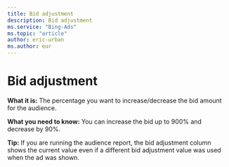 ```yaml
---
title: Bid adjustment
description: Bid adjustment
ms.service: "Bing-Ads"
ms.topic: "article"
author: eric-urban
ms.author: eur
---
```


# Bid adjustment

**What it is:**  The percentage you want to increase/decrease the bid amount for the audience.

**What you need to know:**  You can increase the bid up to 900% and decrease by 90%.

**Tip:**  If you are running the audience report, the bid adjustment column shows the current value even if a different bid adjustment value was used when the ad was shown.


